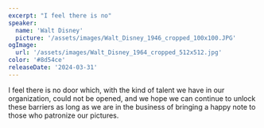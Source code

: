 ```yaml
---
excerpt: "I feel there is no"
speaker:
  name: 'Walt Disney'
  picture: '/assets/images/Walt_Disney_1946_cropped_100x100.JPG'
ogImage:
  url: '/assets/images/Walt_Disney_1964_cropped_512x512.jpg'
color: '#8d54ce'
releaseDate: '2024-03-31'
---
```

I feel there is no door which, with the kind of talent we have in our organization, could not be opened, and we hope we can continue to unlock these barriers as long as we are in the business of bringing a happy note to those who patronize our pictures.
